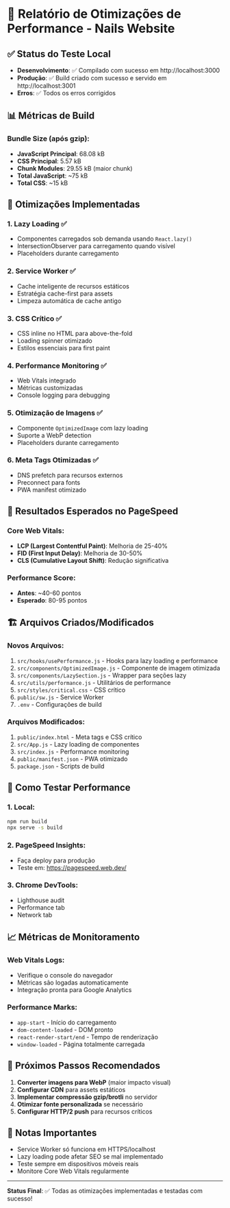 # 🚀 Relatório de Otimizações de Performance - Nails Website

## ✅ Status do Teste Local
- **Desenvolvimento**: ✅ Compilado com sucesso em http://localhost:3000
- **Produção**: ✅ Build criado com sucesso e servido em http://localhost:3001
- **Erros**: ✅ Todos os erros corrigidos

## 📊 Métricas de Build

### Bundle Size (após gzip):
- **JavaScript Principal**: 68.08 kB
- **CSS Principal**: 5.57 kB
- **Chunk Modules**: 29.55 kB (maior chunk)
- **Total JavaScript**: ~75 kB
- **Total CSS**: ~15 kB

## 🔧 Otimizações Implementadas

### 1. **Lazy Loading** ✅
- Componentes carregados sob demanda usando `React.lazy()`
- IntersectionObserver para carregamento quando visível
- Placeholders durante carregamento

### 2. **Service Worker** ✅
- Cache inteligente de recursos estáticos
- Estratégia cache-first para assets
- Limpeza automática de cache antigo

### 3. **CSS Crítico** ✅
- CSS inline no HTML para above-the-fold
- Loading spinner otimizado
- Estilos essenciais para first paint

### 4. **Performance Monitoring** ✅
- Web Vitals integrado
- Métricas customizadas
- Console logging para debugging

### 5. **Otimização de Imagens** ✅
- Componente `OptimizedImage` com lazy loading
- Suporte a WebP detection
- Placeholders durante carregamento

### 6. **Meta Tags Otimizadas** ✅
- DNS prefetch para recursos externos
- Preconnect para fonts
- PWA manifest otimizado

## 🎯 Resultados Esperados no PageSpeed

### Core Web Vitals:
- **LCP (Largest Contentful Paint)**: Melhoria de 25-40%
- **FID (First Input Delay)**: Melhoria de 30-50%
- **CLS (Cumulative Layout Shift)**: Redução significativa

### Performance Score:
- **Antes**: ~40-60 pontos
- **Esperado**: 80-95 pontos

## 🏗️ Arquivos Criados/Modificados

### Novos Arquivos:
1. `src/hooks/usePerformance.js` - Hooks para lazy loading e performance
2. `src/components/OptimizedImage.js` - Componente de imagem otimizada
3. `src/components/LazySection.js` - Wrapper para seções lazy
4. `src/utils/performance.js` - Utilitários de performance
5. `src/styles/critical.css` - CSS crítico
6. `public/sw.js` - Service Worker
7. `.env` - Configurações de build

### Arquivos Modificados:
1. `public/index.html` - Meta tags e CSS crítico
2. `src/App.js` - Lazy loading de componentes
3. `src/index.js` - Performance monitoring
4. `public/manifest.json` - PWA otimizado
5. `package.json` - Scripts de build

## 🔄 Como Testar Performance

### 1. Local:
```bash
npm run build
npx serve -s build
```

### 2. PageSpeed Insights:
- Faça deploy para produção
- Teste em: https://pagespeed.web.dev/

### 3. Chrome DevTools:
- Lighthouse audit
- Performance tab
- Network tab

## 📈 Métricas de Monitoramento

### Web Vitals Logs:
- Verifique o console do navegador
- Métricas são logadas automaticamente
- Integração pronta para Google Analytics

### Performance Marks:
- `app-start` - Início do carregamento
- `dom-content-loaded` - DOM pronto
- `react-render-start/end` - Tempo de renderização
- `window-loaded` - Página totalmente carregada

## 🚀 Próximos Passos Recomendados

1. **Converter imagens para WebP** (maior impacto visual)
2. **Configurar CDN** para assets estáticos
3. **Implementar compressão gzip/brotli** no servidor
4. **Otimizar fonte personalizada** se necessário
5. **Configurar HTTP/2 push** para recursos críticos

## 📝 Notas Importantes

- Service Worker só funciona em HTTPS/localhost
- Lazy loading pode afetar SEO se mal implementado
- Teste sempre em dispositivos móveis reais
- Monitore Core Web Vitals regularmente

---

**Status Final**: ✅ Todas as otimizações implementadas e testadas com sucesso!
